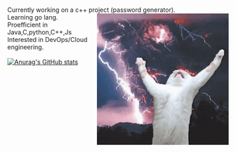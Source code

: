 \
Currently working on a c++ project (password generator). <img align="right" src="https://github.com/rahulk789/rahulk789/blob/main/cat-kitty.gif" height="300" width="300"/>\
Learning go lang. \
Proefficient in Java,C,python,C++,Js\
Interested in DevOps/Cloud engineering. \
\
[![Anurag's GitHub stats](https://github-readme-stats.vercel.app/api?username=rahulk789&show_icons=true&theme=gotham)](https://github.com/anuraghazra/github-readme-stats)

